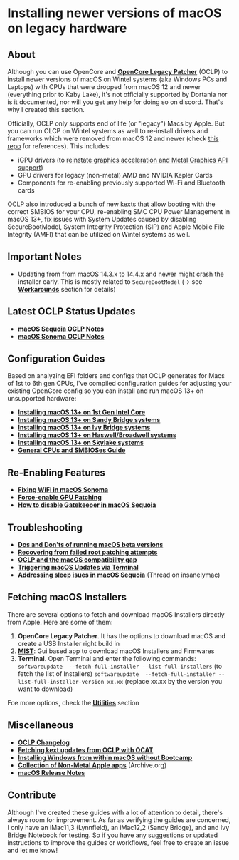 # Installing newer versions of macOS on legacy hardware

## About
Although you can use OpenCore and [**OpenCore Legacy Patcher**](https://github.com/dortania/OpenCore-Legacy-Patcher) (OCLP) to install newer versions of macOS on Wintel systems (aka Windows PCs and Laptops) with CPUs that were dropped from macOS 12 and newer (everything prior to Kaby Lake), it's not officially supported by Dortania nor is it documented, nor will you get any help for doing so on discord. That's why I created this section.

Officially, OCLP only supports end of life (or "legacy") Macs by Apple. But you can run OLCP on Wintel systems as well to re-install drivers and frameworks which were removed from macOS 12 and newer (check [this repo](https://github.com/dortania/PatcherSupportPkg) for references). This includes:

- iGPU drivers (to [reinstate graphics acceleration and Metal Graphics API support](https://khronokernel.github.io/macos/2022/11/01/LEGACY-METAL-PART-1.html)) 
- GPU drivers for legacy (non-metal) AMD and NVIDIA Kepler Cards 
- Components for re-enabling previously supported Wi-Fi and Bluetooth cards
 
OCLP also introduced a bunch of new kexts that allow booting with the correct SMBIOS for your CPU, re-enabling SMC CPU Power Management in macOS 13+, fix issues with System Updates caused by disabling SecureBootModel, System Integrity Protection (SIP) and Apple Mobile File Integrity (AMFI) that can be utilized on Wintel systems as well.

## Important Notes

- Updating from from macOS 14.3.x to 14.4.x and newer might crash the installer early. This is mostly related to `SecureBootModel` (&rarr; see [**Workarounds**](https://github.com/5T33Z0/OC-Little-Translated/blob/main/W_Workarounds/macOS14.4.md) section for details)

## Latest OCLP Status Updates
- [**macOS Sequoia OCLP Notes**](https://github.com/5T33Z0/OC-Little-Translated/blob/main/14_OCLP_Wintel/Sequoia_Notes.md)
- [**macOS Sonoma OCLP Notes**](https://github.com/5T33Z0/OC-Little-Translated/blob/main/14_OCLP_Wintel/Sonoma_Notes.md)

## Configuration Guides
Based on analyzing EFI folders and configs that OCLP generates for Macs of 1st to 6th gen CPUs, I've compiled configuration guides for adjusting your existing OpenCore config so you can install and run macOS 13+ on unsupported hardware:

- [**Installing macOS 13+ on 1st Gen Intel Core**](https://github.com/5T33Z0/OC-Little-Translated/blob/main/14_OCLP_Wintel/Guides/Nehalem-Westmere-Lynnfield.md)
- [**Installing macOS 13+ on Sandy Bridge systems**](https://github.com/5T33Z0/OC-Little-Translated/blob/main/14_OCLP_Wintel/Guides/Sandy_Bridge.md)
- [**Installing macOS 13+ on Ivy Bridge systems**](https://github.com/5T33Z0/OC-Little-Translated/blob/main/14_OCLP_Wintel/Guides/Ivy_Bridge.md)
- [**Installing macOS 13+ on Haswell/Broadwell systems**](https://github.com/5T33Z0/OC-Little-Translated/blob/main/14_OCLP_Wintel/Guides/Haswell-Broadwell.md)
- [**Installing macOS 13+ on Skylake systems**](https://github.com/5T33Z0/OC-Little-Translated/blob/main/14_OCLP_Wintel/Guides/Skylake.md)
- [**General CPUs and SMBIOSes Guide**](https://github.com/5T33Z0/OC-Little-Translated/blob/main/14_OCLP_Wintel/Guides/CPU_to_SMBIOS.md)

## Re-Enabling Features
- [**Fixing WiFi in macOS Sonoma**](https://github.com/5T33Z0/OC-Little-Translated/blob/main/14_OCLP_Wintel/Enable_Features/WiFi_Sonoma.md)
- [**Force-enable GPU Patching**](https://github.com/5T33Z0/OC-Little-Translated/blob/main/14_OCLP_Wintel/Enable_Features/GPU_Sonoma.md)
- [**How to disable Gatekeeper in macOS Sequoia**](https://github.com/5T33Z0/OC-Little-Translated/blob/main/14_OCLP_Wintel/Guides/Disable_Gatekeeper.md)

## Troubleshooting
- [**Dos and Don'ts of running macOS beta versions**](https://github.com/5T33Z0/OC-Little-Translated/blob/main/14_OCLP_Wintel/Beta_dos_donts.md)
- [**Recovering from failed root patching attempts**](https://github.com/5T33Z0/OC-Little-Translated/blob/main/14_OCLP_Wintel/Guides/Reverting_Root_Patches.md)
- [**OCLP and the macOS compatibility gap**](https://github.com/5T33Z0/OC-Little-Translated/blob/main/14_OCLP_Wintel/Bridging_the_gap.md)
- [**Triggering macOS Updates via Terminal**](https://github.com/5T33Z0/OC-Little-Translated/blob/main/14_OCLP_Wintel/macOS_Update_Terminal.md)
- [**Addressing sleep isues in macOS Sequoia**](https://www.insanelymac.com/forum/topic/360040-macos-15-sequoia-does-not-enter-sleep-mode-properly/#comment-2826474) (Thread on insanelymac)

## Fetching macOS Installers

There are several options to fetch and download macOS Installers directly from Apple. Here are some of them:

1. **OpenCore Legacy Patcher**. It has the options to download macOS and create a USB Installer right build in
2. [**MIST**](https://github.com/ninxsoft/Mist): Gui based app to download macOS Installers and Firmwares
3. **Terminal**. Open Terminal and enter the following commands:<br>
	`softwareupdate  --fetch-full-installer --list-full-installers` (to fetch the list of Installers)
	`softwareupdate  --fetch-full-installer --list-full-installer-version xx.xx` (replace xx.xx by the version you want to download)

Foe more options, check the [**Utilities**](https://github.com/5T33Z0/OC-Little-Translated/tree/main/C_Utilities_and_Resources#getting-macos) section
 
## Miscellaneous
- [**OCLP Changelog**](https://github.com/dortania/OpenCore-Legacy-Patcher/blob/main/CHANGELOG.md)
- [**Fetching kext updates from OCLP with OCAT**](https://github.com/5T33Z0/OC-Little-Translated/blob/main/14_OCLP_Wintel/Guides/Fetching_OCLP_Kexts.md)
- [**Installing Windows from within macOS without Bootcamp**](https://github.com/5T33Z0/OC-Little-Translated/blob/main/I_Windows/Install_Windows_NoBootcamp.md)
- [**Collection of Non-Metal Apple apps**](https://archive.org/details/apple-apps-for-non-metal-macs) (Archive.org)
- [**macOS Release Notes**](https://developer.apple.com/documentation/macos-release-notes)

## Contribute
Although I've created these guides with a lot of attention to detail, there's always room for improvement. As far as verifying the guides are concerned, I only have an iMac11,3 (Lynnfield), an iMac12,2 (Sandy Bridge), and and Ivy Bridge Notebook for testing. So if you have any suggestions or updated instructions to improve the guides or workflows, feel free to create an issue and let me know!
